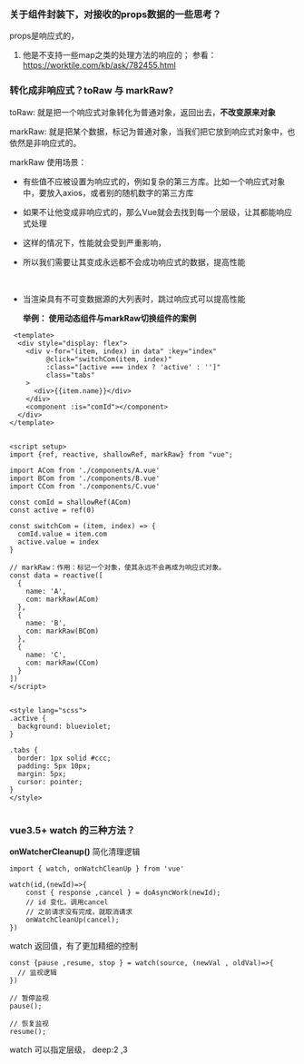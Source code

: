 ### 关于组件封装下，对接收的props数据的一些思考？

props是响应式的，

1. 他是不支持一些map之类的处理方法的响应的；
  参看：https://worktile.com/kb/ask/782455.html




### 转化成非响应式？toRaw 与 markRaw?

toRaw:  就是把一个响应式对象转化为普通对象，返回出去，**不改变原来对象**



markRaw:  就是把某个数据，标记为普通对象，当我们把它放到响应式对象中，也依然是非响应式的。

markRaw 使用场景：

- 有些值不应被设置为响应式的，例如复杂的第三方库。比如一个响应式对象中，要放入axios，或者别的随机数字的第三方库
- 如果不让他变成非响应式的，那么Vue就会去找到每一个层级，让其都能响应式处理


- 这样的情况下，性能就会受到严重影响，

- 所以我们需要让其变成永远都不会成功响应式的数据，提高性能

  ​

- 当渲染具有不可变数据源的大列表时，跳过响应式可以提高性能

  **举例： 使用动态组件与markRaw切换组件的案例**

```
 <template>
  <div style="display: flex">
    <div v-for="(item, index) in data" :key="index"
         @click="switchCom(item, index)"
         :class="[active === index ? 'active' : '']"
         class="tabs"
    >
      <div>{{item.name}}</div>
    </div>
    <component :is="comId"></component>
  </div>
</template>
 
 
<script setup>
import {ref, reactive, shallowRef, markRaw} from "vue";
 
import ACom from './components/A.vue'
import BCom from './components/B.vue'
import CCom from './components/C.vue'
 
const comId = shallowRef(ACom)
const active = ref(0)
 
const switchCom = (item, index) => {
  comId.value = item.com
  active.value = index
}
 
// markRaw：作用：标记一个对象，使其永远不会再成为响应式对象。
const data = reactive([
  {
    name: 'A',
    com: markRaw(ACom)
  },
  {
    name: 'B',
    com: markRaw(BCom)
  },
  {
    name: 'C',
    com: markRaw(CCom)
  }
])
</script>
 
 
<style lang="scss">
.active {
  background: blueviolet;
}
 
.tabs {
  border: 1px solid #ccc;
  padding: 5px 10px;
  margin: 5px;
  cursor: pointer;
}
</style>
 
```



### vue3.5+  watch 的三种方法？



**onWatcherCleanup()**  简化清理逻辑

```
import { watch, onWatchCleanUp } from 'vue'

watch(id,(newId)=>{
    const { response ,cancel } = doAsyncWork(newId);
    // id 变化，调用cancel
    // 之前请求没有完成，就取消请求
    onWatchCleanUp(cancel);
})
```



watch 返回值，有了更加精细的控制

```
const {pause ,resume, stop } = watch(source, (newVal , oldVal)=>{
  // 监视逻辑  
})

// 暂停监视
pause();

// 恢复监视
resume();
```



watch 可以指定层级， deep:2 ,3